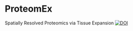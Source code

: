 # ProteomEx
Spatially Resolved Proteomics via Tissue Expansion
[![DOI](https://zenodo.org/badge/DOI/10.5281/zenodo.7265577.svg)](https://doi.org/10.5281/zenodo.7265577)
